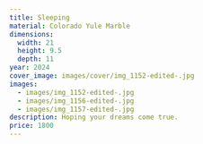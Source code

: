 ```yaml
---
title: Sleeping
material: Colorado Yule Marble
dimensions:
  width: 21
  height: 9.5
  depth: 11
year: 2024
cover_image: images/cover/img_1152-edited-.jpg
images:
  - images/img_1152-edited-.jpg
  - images/img_1156-edited-.jpg
  - images/img_1157-edited-.jpg
description: Hoping your dreams come true.
price: 1800
---
```

